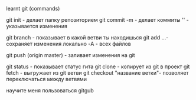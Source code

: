 learnt git (commands)


git init - делает папку репозиторием
git commit -m - делает коммиты
    '' - указывается изменения

git branch - показывает в какой ветви ты находишься
git add ...- сохраняет изменения локально
    -A - всех файлов

git push (origin master) - заливает изменения на git

git status - показывает статус гита
git clone - копирует из git в проект 
git fetch - выгружает из git ветви
git checkout "название ветки"- позволяет переключаться между ветвями


научите меня пользоваться gitgub
